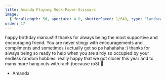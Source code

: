 ```yaml
---
title: Amanda Playing Rock-Paper-Scissors
image:
  { focalLength: 50, aperture: 4.0, shutterSpeed: 1/640, type: "landscape" }
order: 17
---
```


happy birthday marcus!!!! thanks for always being the most supportive and encouraging friend. You are never stingy with encouragements and compliments and sometimes i actually get so ps hahahaha :) thanks for always being so ready to help when you are alrdy so occupied by your endless random hobbies. really happy that we got closer this year and to many more hang outs with rach (because ro3) 🥳

- Amanda
